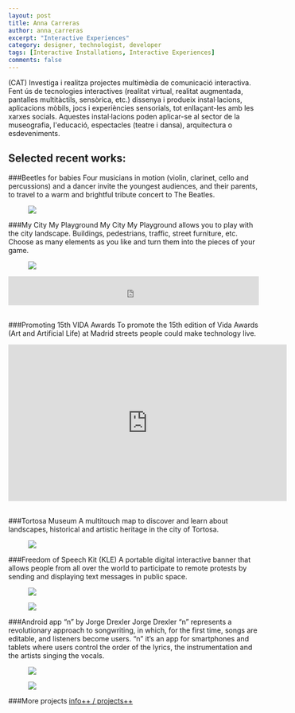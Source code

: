 ```yaml
---
layout: post
title: Anna Carreras
author: anna_carreras
excerpt: "Interactive Experiences"
category: designer, technologist, developer
tags: [Interactive Installations, Interactive Experiences]
comments: false
---
```


(CAT)
Investiga i realitza projectes multimèdia de comunicació interactiva.
Fent ús de tecnologies interactives (realitat virtual, realitat augmentada, pantalles multitàctils, sensòrica, etc.) dissenya i produeix instal·lacions, aplicacions mòbils, jocs i experiències sensorials, tot enllaçant-les amb les xarxes socials.
Aquestes instal·lacions poden aplicar-se al sector de la museografia, l'educació, espectacles (teatre i dansa), arquitectura o esdeveniments.

## Selected recent works: 

###Beetles for babies
Four musicians in motion (violin, clarinet, cello and percussions) and a dancer invite the youngest audiences, and their parents, to travel to a warm and brightful tribute concert to The Beatles. 
<figure class="third">
	<img src="http://www.annacarreras.com/wp-content/uploads/bitels_per_a_nadons_1.jpg">
</figure>

###My City My Playground
My City My Playground allows you to play with the city landscape. Buildings, pedestrians, traffic, street furniture, etc. Choose as many elements as you like and turn them into the pieces of your game.
<figure class="third">
	<img src="http://www.annacarreras.com/wp-content/uploads/my_city_my_playground.png">
</figure>
<iframe src="http://player.vimeo.com/110556416?title=0&amp;byline=0&amp;portrait=0" frameborder="0" width="100%" height="58"></iframe><br/><br/>

###Promoting 15th VIDA Awards
To promote the 15th edition of Vida Awards (Art and Artificial Life) at Madrid streets people could make technology live.
<iframe width="560" height="315" src="https://www.youtube.com/embed/zi_AdLPtF90" frameborder="0" allowfullscreen></iframe><br/><br/>

###Tortosa Museum
A multitouch map to discover and learn about landscapes, historical and artistic heritage in the city of Tortosa.
<figure class="third">
	<img src="http://www.annacarreras.com/wp-content/uploads/muse_tortosa_1.jpg">
</figure>

###Freedom of Speech Kit (KLE)
A portable digital interactive banner that allows people from all over the world to participate to remote protests by sending and displaying text messages in public space.
<figure class="third">
	<img src="http://www.annacarreras.com/wp-content/uploads/KLE_prototype.png">
</figure>
<figure class="third">
	<img src="http://www.annacarreras.com/wp-content/uploads/kle_project2.jpg">
</figure>

###Android app “n” by Jorge Drexler
Jorge Drexler “n” represents a revolutionary approach to songwriting, in which, for the first time, songs are editable, and listeners become users. “n” it’s an app for smartphones and tablets where users control the order of the lyrics, the instrumentation and the artists singing the vocals.
<figure class="third">
	<img src="http://www.annacarreras.com/wp-content/uploads/app_n_3.jpg">
</figure>
<figure class="third">
	<img src="http://www.annacarreras.com/wp-content/uploads/app_n_1.jpg">
</figure>

###More projects
[info++ / projects++](http://www.annacarreras.com/eng/ "info++ / projects++")
